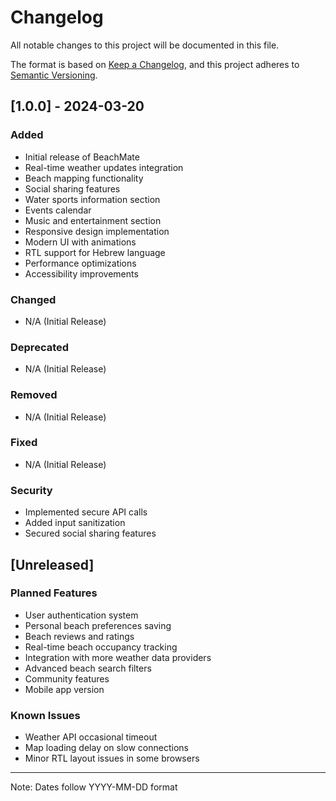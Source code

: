 # Changelog

All notable changes to this project will be documented in this file.

The format is based on [Keep a Changelog](https://keepachangelog.com/en/1.0.0/),
and this project adheres to [Semantic Versioning](https://semver.org/spec/v2.0.0.html).

## [1.0.0] - 2024-03-20

### Added

- Initial release of BeachMate
- Real-time weather updates integration
- Beach mapping functionality
- Social sharing features
- Water sports information section
- Events calendar
- Music and entertainment section
- Responsive design implementation
- Modern UI with animations
- RTL support for Hebrew language
- Performance optimizations
- Accessibility improvements

### Changed

- N/A (Initial Release)

### Deprecated

- N/A (Initial Release)

### Removed

- N/A (Initial Release)

### Fixed

- N/A (Initial Release)

### Security

- Implemented secure API calls
- Added input sanitization
- Secured social sharing features

## [Unreleased]

### Planned Features

- User authentication system
- Personal beach preferences saving
- Beach reviews and ratings
- Real-time beach occupancy tracking
- Integration with more weather data providers
- Advanced beach search filters
- Community features
- Mobile app version

### Known Issues

- Weather API occasional timeout
- Map loading delay on slow connections
- Minor RTL layout issues in some browsers

---
Note: Dates follow YYYY-MM-DD format
